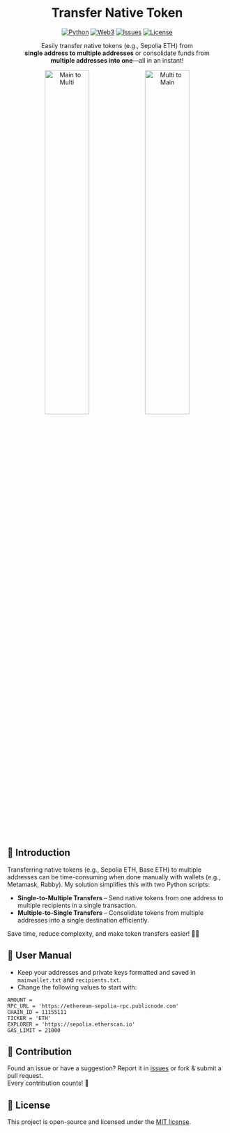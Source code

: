 <div align="center">

# Transfer Native Token

[![Python][python-version-img]][python-version-url]
[![Web3][web3-version-img]][web3-version-url]
[![Issues][repo_issues_img]][repo_issues_url]
[![License][repo_license_img]][repo_license_url]

Easily transfer native tokens (e.g., Sepolia ETH) from <br>**single address to multiple addresses** or consolidate funds from <br>**multiple addresses into one**—all in an instant!

<p align="center">
  <img width="45%" alt="Main to Multi" src="https://i.postimg.cc/wBFpH5PF/main-to-multi.png">
  <img width="45%" alt="Multi to Main" src="https://i.postimg.cc/TPT6ZNkp/multi-to-main.png">
</p>

</div>

## 🚀 Introduction

Transferring native tokens (e.g., Sepolia ETH, Base ETH) to multiple addresses can be time-consuming when done manually with wallets (e.g., Metamask,  Rabby). My solution simplifies this with two Python scripts:

- **Single-to-Multiple Transfers** – Send native tokens from one address to multiple recipients in a single transaction.
- **Multiple-to-Single Transfers** – Consolidate tokens from multiple addresses into a single destination efficiently.

Save time, reduce complexity, and make token transfers easier! 🧙‍♂️

## 📖 User Manual

- Keep your addresses and private keys formatted and saved in ```mainwallet.txt``` and ```recipients.txt```.
- Change the following values to start with:
```
AMOUNT =
RPC_URL = 'https://ethereum-sepolia-rpc.publicnode.com'
CHAIN_ID = 11155111
TICKER = 'ETH'
EXPLORER = 'https://sepolia.etherscan.io'
GAS_LIMIT = 21000
```

## 🚩 Contribution

Found an issue or have a suggestion? Report it in [issues][repo_issues_url] or fork & submit a pull request.<br>Every contribution counts! 🎉

## 📄 License

This project is open-source and licensed under the [MIT license][repo_license_url].

<!-- Repo Links -->
[repo_url]: https://github.com/foxbinner/multi-transfer-native
[repo_license_url]: https://github.com/foxbinner/multi-transfer-native/blob/main/LICENSE
[repo_issues_url]: https://github.com/foxbinner/multi-transfer-native/issues

[repo_license_img]: https://img.shields.io/badge/license-MIT-red
[repo_issues_img]: https://img.shields.io/badge/feedback-open-green

<!-- Extras -->
[web3-version-img]: https://img.shields.io/badge/web3-7.7.0-blue
[web3-version-url]: https://pypi.org/project/web3/7.7.0
[python-version-img]: https://img.shields.io/badge/python-3.12.9-blue
[python-version-url]: https://www.python.org/downloads
